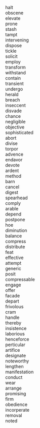 halt  
obscene  
elevate  
prone  
stash  
tampt  
intervening  
dispose  
tickle  
solicit  
employ  
transform  
withstand  
contain  
transient  
undergo  
herald  
breach  
inseccent  
disvade  
chance  
negligible  
objective  
sophisticated  
abort  
divise  
torpor  
advence  
endavor  
devote  
ardent  
method  
barn  
cancel  
digest  
spearhead  
comply  
arable  
depend  
postpone  
hoe  
diminution  
balance  
compress  
distribute  
feat  
effective  
attempt  
generic  
posit  
compressable  
engage  
offer  
facade  
depart  
frivolous  
cram  
handle  
thereby  
insistence  
laborious  
henceforce  
perticular  
artifice  
designate  
noteworthy  
lengthen  
manifestation  
conduct  
wear  
arrange  
promising  
firm  
obedience  
incorperate  
removal  
noted  
